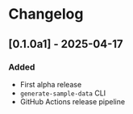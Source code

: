 # Changelog

## [0.1.0a1] - 2025-04-17
### Added
- First alpha release
- `generate-sample-data` CLI
- GitHub Actions release pipeline
